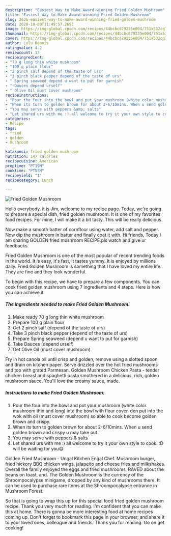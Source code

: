 ```yaml
---
description: "Easiest Way to Make Award-winning Fried Golden Mushroom"
title: "Easiest Way to Make Award-winning Fried Golden Mushroom"
slug: 2636-easiest-way-to-make-award-winning-fried-golden-mushroom
date: 2020-10-09T11:49:57.269Z
image: https://img-global.cpcdn.com/recipes/44bcbc879235e004/751x532cq70/fried-golden-mushroom-recipe-main-photo.jpg
thumbnail: https://img-global.cpcdn.com/recipes/44bcbc879235e004/751x532cq70/fried-golden-mushroom-recipe-main-photo.jpg
cover: https://img-global.cpcdn.com/recipes/44bcbc879235e004/751x532cq70/fried-golden-mushroom-recipe-main-photo.jpg
author: Lulu Dennis
ratingvalue: 4.2
reviewcount: 13
recipeingredient:
- "70 g long thin white mushroom"
- "100 g plain flour"
- "2 pinch salf depend of the taste of urs"
- "3 pinch black pepper depend of the taste of urs"
- " Spring seaweed depend u want to put for garnish"
- " Dauces depend urself"
- " Olive Oil must cover mushroom"
recipeinstructions:
- "Pour the four into the bowl and put your mushroom (white color mushroom thin and long) into the bowl with flour cover, den put into the wok with oil (must cover mushroom) so able to cook become golden brown and crispy."
- "When its turn to golden brown for about 2-6/10mins. When u send golden brown and crispy u may take out."
- "You may serve with peppers &amp; salts"
- "Let shared urs with me :) all welcome to try it your own style to cook. :D will be waiting for you😋"
categories:
- Recipe
tags:
- fried
- golden
- mushroom

katakunci: fried golden mushroom 
nutrition: 147 calories
recipecuisine: American
preptime: "PT19M"
cooktime: "PT55M"
recipeyield: "1"
recipecategory: Lunch

---
```



![Fried Golden Mushroom](https://img-global.cpcdn.com/recipes/44bcbc879235e004/751x532cq70/fried-golden-mushroom-recipe-main-photo.jpg)

Hello everybody, it is Jim, welcome to my recipe page. Today, we're going to prepare a special dish, fried golden mushroom. It is one of my favorites food recipes. For mine, I will make it a bit tasty. This will be really delicious.

Now make a smooth batter of cornflour using water, add salt and pepper. Now dip the mushroom in batter and finally coat it with. Hi friends, Today I am sharing GOLDEN fried mushroom RECIPE.pls watch and give ur feedbacks.

Fried Golden Mushroom is one of the most popular of recent trending foods in the world. It is easy, it's fast, it tastes yummy. It is enjoyed by millions daily. Fried Golden Mushroom is something that I have loved my entire life. They are fine and they look wonderful.


To begin with this recipe, we have to prepare a few components. You can cook fried golden mushroom using 7 ingredients and 4 steps. Here is how you can achieve it.

<!--inarticleads1-->

##### The ingredients needed to make Fried Golden Mushroom:

1. Make ready 70 g long thin white mushroom
1. Prepare 100 g plain flour
1. Get 2 pinch salf (depend of the taste of urs)
1. Take 3 pinch black pepper (depend of the taste of urs)
1. Prepare  Spring seaweed (depend u want to put for garnish)
1. Take  Dauces (depend urself)
1. Get  Olive Oil (must cover mushroom)


Fry in hot canola oil until crisp and golden, remove using a slotted spoon and drain on kitchen paper. Serve drizzled over the hot fried mushrooms and top with grated Parmesan. Golden Mushroom Chicken Pasta - tender chicken breast and spaghetti pasta smothered in a delicious, rich, golden mushroom sauce. You&#39;ll love the creamy sauce, made. 

<!--inarticleads2-->

##### Instructions to make Fried Golden Mushroom:

1. Pour the four into the bowl and put your mushroom (white color mushroom thin and long) into the bowl with flour cover, den put into the wok with oil (must cover mushroom) so able to cook become golden brown and crispy.
1. When its turn to golden brown for about 2-6/10mins. When u send golden brown and crispy u may take out.
1. You may serve with peppers &amp; salts
1. Let shared urs with me :) all welcome to try it your own style to cook. :D will be waiting for you😋


Golden Fried Mushroom - Ungal Kitchen Engal Chef. Mushroom burger, fried hickory BBQ chicken wings, jalapeño and cheese fries and milkshakes. Overall the family enjoyed the eggs and fried mushrooms, RAVED about the beans on toast, and. The Golden Mushroom is the currency of the Shroompocalypse minigame, dropped by any kind of mushrooms there. It can be used to purchase rare items at the Shroompocalypse entrance in Mushroom Forest. 

So that is going to wrap this up for this special food fried golden mushroom recipe. Thank you very much for reading. I'm confident that you can make this at home. There is gonna be more interesting food at home recipes coming up. Don't forget to bookmark this page in your browser, and share it to your loved ones, colleague and friends. Thank you for reading. Go on get cooking!
